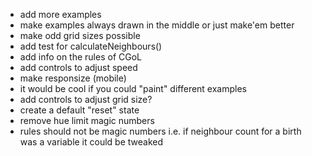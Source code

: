 - add more examples
- make examples always drawn in the middle or just make'em better
- make odd grid sizes possible
- add test for calculateNeighbours()
- add info on the rules of CGoL
- add controls to adjust speed
- make responsize (mobile)
- it would be cool if you could "paint" different examples
- add controls to adjust grid size?
- create a default "reset" state
- remove hue limit magic numbers
- rules should not be magic numbers i.e. if neighbour count for a birth was a variable it could be tweaked

